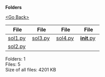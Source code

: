 **Folders**

[&lt;Go Back&gt;](../right.html)

<table><thead><tr class="header"><th><strong>File</strong></th><th><strong>File</strong></th><th><strong>File</strong></th><th><strong>File</strong></th></tr></thead><tbody><tr class="odd"><td><a href="sol1.py">sol1.py</a> </td><td><a href="sol3.py">sol3.py</a> </td><td><a href="sol4.py">sol4.py</a> </td><td><a href="__init__.py"><strong>init</strong>.py</a> </td></tr><tr class="even"><td><a href="sol2.py">sol2.py</a> </td><td></td><td></td><td></td></tr></tbody></table>

Folders: 1  
Files: 5  
Size of all files: 4201 KB

